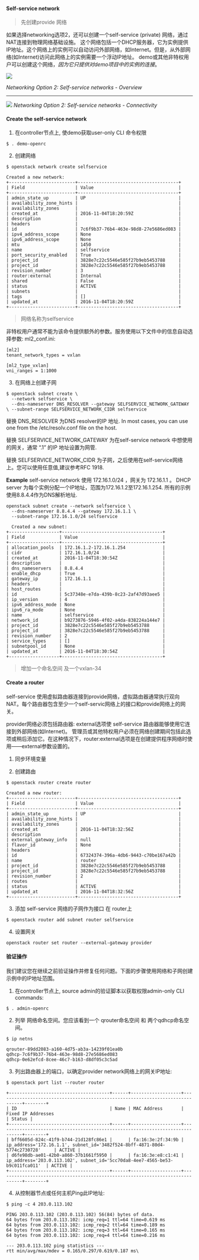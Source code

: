 #### Self-service network

>先创建provide 网络

如果选择networking选项2，还可以创建一个self-service (private) 网络，通过NAT连接到物理网络基础设施。 这个网络包括一个DHCP服务器，它为实例提供IP地址。这个网络上的实例可以自动访问外部网络，如Internet。但是，从外部网络(如Internet)访问此网络上的实例需要一个浮动IP地址。
demo或其他非特权用户可以创建这个网络，*因为它只提供对demo项目中的实例的连接*。

![](assets/markdown-img-paste-20180917155036996.png)

*Networking Option 2: Self-service networks - Overview*

***

![](assets/markdown-img-paste-20180917155119846.png)
*Networking Option 2: Self-service networks - Connectivity*

#### Create the self-service network

1. 在controller节点上, 使demo获取user-only CLI 命令权限
```
$ . demo-openrc
```
2. 创建网络

```
$ openstack network create selfservice

Created a new network:
+-------------------------+--------------------------------------+
| Field                   | Value                                |
+-------------------------+--------------------------------------+
| admin_state_up          | UP                                   |
| availability_zone_hints |                                      |
| availability_zones      |                                      |
| created_at              | 2016-11-04T18:20:59Z                 |
| description             |                                      |
| headers                 |                                      |
| id                      | 7c6f9b37-76b4-463e-98d8-27e5686ed083 |
| ipv4_address_scope      | None                                 |
| ipv6_address_scope      | None                                 |
| mtu                     | 1450                                 |
| name                    | selfservice                          |
| port_security_enabled   | True                                 |
| project_id              | 3828e7c22c5546e585f27b9eb5453788     |
| project_id              | 3828e7c22c5546e585f27b9eb5453788     |
| revision_number         | 3                                    |
| router:external         | Internal                             |
| shared                  | False                                |
| status                  | ACTIVE                               |
| subnets                 |                                      |
| tags                    | []                                   |
| updated_at              | 2016-11-04T18:20:59Z                 |
+-------------------------+--------------------------------------+
```
>网络名称为selfservice

非特权用户通常不能为该命令提供额外的参数。服务使用以下文件中的信息自动选择参数:
ml2_conf.ini:
```
[ml2]
tenant_network_types = vxlan

[ml2_type_vxlan]
vni_ranges = 1:1000
```
3. 在网络上创建子网

```
$ openstack subnet create \
  --network selfservice \
  --dns-nameserver DNS_RESOLVER --gateway SELFSERVICE_NETWORK_GATEWAY \ --subnet-range SELFSERVICE_NETWORK_CIDR selfservice

```
替换 DNS_RESOLVER 为DNS resolver的IP 地址. In most cases, you can use one from the /etc/resolv.conf file on the host.

替换 SELFSERVICE_NETWORK_GATEWAY 为在self-service network 中想使用的网关，通常 “.1” 的IP 地址设置为网管.

替换 SELFSERVICE_NETWORK_CIDR 为子网，之后使用在self-service网络上。您可以使用任意值,建议参考RFC 1918.

**Example**
 self-service network 使用 172.16.1.0/24 ，网关为 172.16.1.1 。 DHCP server 为每个实例分配一个IP地址，范围为172.16.1.2至172.16.1.254. 所有的示例使用8.8.4.4作为DNS解析地址.

```
openstack subnet create --network selfservice \
  --dns-nameserver 8.8.4.4 --gateway 172.16.1.1 \
  --subnet-range 172.16.1.0/24 selfservice

  Created a new subnet:
+-------------------+--------------------------------------+
| Field             | Value                                |
+-------------------+--------------------------------------+
| allocation_pools  | 172.16.1.2-172.16.1.254              |
| cidr              | 172.16.1.0/24                        |
| created_at        | 2016-11-04T18:30:54Z                 |
| description       |                                      |
| dns_nameservers   | 8.8.4.4                              |
| enable_dhcp       | True                                 |
| gateway_ip        | 172.16.1.1                           |
| headers           |                                      |
| host_routes       |                                      |
| id                | 5c37348e-e7da-439b-8c23-2af47d93aee5 |
| ip_version        | 4                                    |
| ipv6_address_mode | None                                 |
| ipv6_ra_mode      | None                                 |
| name              | selfservice                          |
| network_id        | b9273876-5946-4f02-a4da-838224a144e7 |
| project_id        | 3828e7c22c5546e585f27b9eb5453788     |
| project_id        | 3828e7c22c5546e585f27b9eb5453788     |
| revision_number   | 2                                    |
| service_types     | []                                   |
| subnetpool_id     | None                                 |
| updated_at        | 2016-11-04T18:30:54Z                 |
+-------------------+--------------------------------------+
```
> 增加一个命名空间
及一个vxlan-34


#### Create a router

self-service 使用虚拟路由器连接到provide网络，虚拟路由器通常执行双向NAT。每个路由器包含至少一个self-servic网络上的接口和provide网络上的网关。

provider网络必须包括路由器:  external选项使 self-service 路由器能够使用它连接到外部网络(如Internet)。
管理员或其他特权用户必须在网络创建期间包括此选项或稍后添加它。在这种情况下，router:external选项是在创建提供程序网络时使用——external参数设置的。

1. 同步环境变量

2. 创建路由

```
$ openstack router create router

Created a new router:
+-------------------------+--------------------------------------+
| Field                   | Value                                |
+-------------------------+--------------------------------------+
| admin_state_up          | UP                                   |
| availability_zone_hints |                                      |
| availability_zones      |                                      |
| created_at              | 2016-11-04T18:32:56Z                 |
| description             |                                      |
| external_gateway_info   | null                                 |
| flavor_id               | None                                 |
| headers                 |                                      |
| id                      | 67324374-396a-4db6-9443-c70be167a42b |
| name                    | router                               |
| project_id              | 3828e7c22c5546e585f27b9eb5453788     |
| project_id              | 3828e7c22c5546e585f27b9eb5453788     |
| revision_number         | 2                                    |
| routes                  |                                      |
| status                  | ACTIVE                               |
| updated_at              | 2016-11-04T18:32:56Z                 |
+-------------------------+--------------------------------------+
```
3. 添加 self-service 网络的子网作为接口 在 router上

```
$ openstack router add subnet router selfservice

```

4.  设置网关

```
openstack router set router --external-gateway provider

```

#### 验证操作
我们建议您在继续之前验证操作并修复任何问题。下面的步骤使用网络和子网创建示例中的IP地址范围。

1. 在controller节点上, source admin的验证脚本以获取权限admin-only CLI commands:

```
$ . admin-openrc
```

2. 列举 网络命名空间。您应该看到一个 qrouter命名空间 和 两个qdhcp命名空间。

```
$ ip netns

qrouter-89dd2083-a160-4d75-ab3a-14239f01ea0b
qdhcp-7c6f9b37-76b4-463e-98d8-27e5686ed083
qdhcp-0e62efcd-8cee-46c7-b163-d8df05c3c5ad

```

3. 列出路由器上的端口，以确定provider network网络上的网关IP地址:

```
$ openstack port list --router router

+--------------------------------------+------+-------------------+-------------------------------------------------------------------------------+--------+
| ID                                   | Name | MAC Address       | Fixed IP Addresses                                                            | Status |
+--------------------------------------+------+-------------------+-------------------------------------------------------------------------------+--------+
| bff6605d-824c-41f9-b744-21d128fc86e1 |      | fa:16:3e:2f:34:9b | ip_address='172.16.1.1', subnet_id='3482f524-8bff-4871-80d4-5774c2730728'     | ACTIVE |
| d6fe98db-ae01-42b0-a860-37b1661f5950 |      | fa:16:3e:e8:c1:41 | ip_address='203.0.113.102', subnet_id='5cc70da8-4ee7-4565-be53-b9c011fca011'  | ACTIVE |
+--------------------------------------+------+-------------------+-------------------------------------------------------------------------------+--------+
```

4. 从控制器节点或任何主机Ping此IP地址:

```
$ ping -c 4 203.0.113.102

PING 203.0.113.102 (203.0.113.102) 56(84) bytes of data.
64 bytes from 203.0.113.102: icmp_req=1 ttl=64 time=0.619 ms
64 bytes from 203.0.113.102: icmp_req=2 ttl=64 time=0.189 ms
64 bytes from 203.0.113.102: icmp_req=3 ttl=64 time=0.165 ms
64 bytes from 203.0.113.102: icmp_req=4 ttl=64 time=0.216 ms

--- 203.0.113.102 ping statistics ---
rtt min/avg/max/mdev = 0.165/0.297/0.619/0.187 ms\

```
